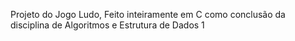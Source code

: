 Projeto do Jogo Ludo, Feito inteiramente em C como conclusão da disciplina de Algoritmos e Estrutura de Dados 1 
